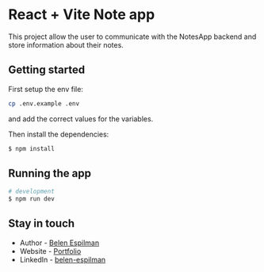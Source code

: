 # React + Vite Note app

This project allow the user to communicate with the NotesApp backend and store information about their notes.

## Getting started

First setup the env file:

```bash
cp .env.example .env
```

and add the correct values for the variables.

Then install the dependencies:

```bash
$ npm install
```

## Running the app

```bash
# development
$ npm run dev
```

## Stay in touch

- Author - [Belen Espilman](https://github.com/belenespilman)
- Website - [Portfolio](https://belenespilman.github.io/portfolio/)
- LinkedIn - [belen-espilman](https://www.linkedin.com/in/belen-espilman/)
